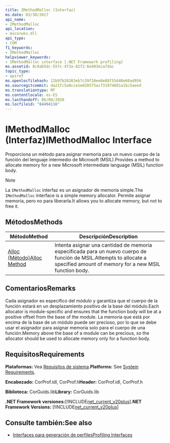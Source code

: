 ```yaml
---
title: IMethodMalloc (Interfaz)
ms.date: 03/30/2017
api_name:
- IMethodMalloc
api_location:
- mscorwks.dll
api_type:
- COM
f1_keywords:
- IMethodMalloc
helpviewer_keywords:
- IMethodMalloc interface [.NET Framework profiling]
ms.assetid: 8c8ab5dc-557c-473a-82f2-6e403eca7dac
topic_type:
- apiref
ms.openlocfilehash: 12b97b28383eb7c39f20ee0e88f55d48e60ad956
ms.sourcegitcommit: da21fc5a8cce1e028575acf31974681a1bc5aeed
ms.translationtype: MT
ms.contentlocale: es-ES
ms.lasthandoff: 06/08/2020
ms.locfileid: "84494116"
---
```

# <a name="imethodmalloc-interface"></a><span data-ttu-id="f982b-102">IMethodMalloc (Interfaz)</span><span class="sxs-lookup"><span data-stu-id="f982b-102">IMethodMalloc Interface</span></span>
<span data-ttu-id="f982b-103">Proporciona un método para asignar memoria para un nuevo cuerpo de la función del lenguaje intermedio de Microsoft (MSIL).</span><span class="sxs-lookup"><span data-stu-id="f982b-103">Provides a method to allocate memory for a new Microsoft intermediate language (MSIL) function body.</span></span>  
  
> [!NOTE]
> <span data-ttu-id="f982b-104">La `IMethodMalloc` interfaz es un asignador de memoria simple.</span><span class="sxs-lookup"><span data-stu-id="f982b-104">The `IMethodMalloc` interface is a simple memory allocator.</span></span> <span data-ttu-id="f982b-105">Permite asignar memoria, pero no para liberarla.</span><span class="sxs-lookup"><span data-stu-id="f982b-105">It allows you to allocate memory, but not to free it.</span></span>  
  
## <a name="methods"></a><span data-ttu-id="f982b-106">Métodos</span><span class="sxs-lookup"><span data-stu-id="f982b-106">Methods</span></span>  
  
|<span data-ttu-id="f982b-107">Método</span><span class="sxs-lookup"><span data-stu-id="f982b-107">Method</span></span>|<span data-ttu-id="f982b-108">Descripción</span><span class="sxs-lookup"><span data-stu-id="f982b-108">Description</span></span>|  
|------------|-----------------|  
|[<span data-ttu-id="f982b-109">Alloc (Método)</span><span class="sxs-lookup"><span data-stu-id="f982b-109">Alloc Method</span></span>](imethodmalloc-alloc-method.md)|<span data-ttu-id="f982b-110">Intenta asignar una cantidad de memoria especificada para un nuevo cuerpo de función de MSIL.</span><span class="sxs-lookup"><span data-stu-id="f982b-110">Attempts to allocate a specified amount of memory for a new MSIL function body.</span></span>|  
  
## <a name="remarks"></a><span data-ttu-id="f982b-111">Comentarios</span><span class="sxs-lookup"><span data-stu-id="f982b-111">Remarks</span></span>  
 <span data-ttu-id="f982b-112">Cada asignador es específico del módulo y garantiza que el cuerpo de la función estará en un desplazamiento positivo de la base del módulo.</span><span class="sxs-lookup"><span data-stu-id="f982b-112">Each allocator is module-specific and ensures that the function body will be at a positive offset from the base of the module.</span></span> <span data-ttu-id="f982b-113">La memoria que está por encima de la base de un módulo puede ser precioso, por lo que se debe usar el asignador para asignar memoria solo para el cuerpo de una función.</span><span class="sxs-lookup"><span data-stu-id="f982b-113">Memory above the base of a module can be precious, so the allocator should be used to allocate memory only for a function body.</span></span>  
  
## <a name="requirements"></a><span data-ttu-id="f982b-114">Requisitos</span><span class="sxs-lookup"><span data-stu-id="f982b-114">Requirements</span></span>  
 <span data-ttu-id="f982b-115">**Plataformas:** Vea [Requisitos de sistema](../../get-started/system-requirements.md).</span><span class="sxs-lookup"><span data-stu-id="f982b-115">**Platforms:** See [System Requirements](../../get-started/system-requirements.md).</span></span>  
  
 <span data-ttu-id="f982b-116">**Encabezado:** CorProf.idl, CorProf.h</span><span class="sxs-lookup"><span data-stu-id="f982b-116">**Header:** CorProf.idl, CorProf.h</span></span>  
  
 <span data-ttu-id="f982b-117">**Biblioteca:** CorGuids.lib</span><span class="sxs-lookup"><span data-stu-id="f982b-117">**Library:** CorGuids.lib</span></span>  
  
 <span data-ttu-id="f982b-118">**.NET Framework versiones:**[!INCLUDE[net_current_v20plus](../../../../includes/net-current-v20plus-md.md)]</span><span class="sxs-lookup"><span data-stu-id="f982b-118">**.NET Framework Versions:** [!INCLUDE[net_current_v20plus](../../../../includes/net-current-v20plus-md.md)]</span></span>  
  
## <a name="see-also"></a><span data-ttu-id="f982b-119">Consulte también:</span><span class="sxs-lookup"><span data-stu-id="f982b-119">See also</span></span>

- [<span data-ttu-id="f982b-120">Interfaces para generación de perfiles</span><span class="sxs-lookup"><span data-stu-id="f982b-120">Profiling Interfaces</span></span>](profiling-interfaces.md)
